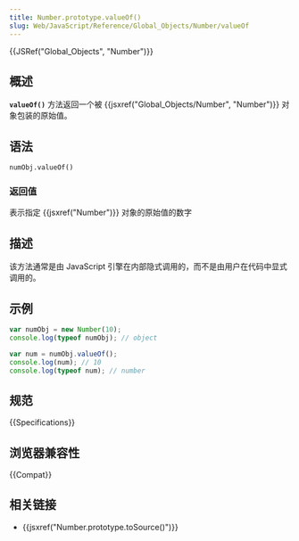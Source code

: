 ```yaml
---
title: Number.prototype.valueOf()
slug: Web/JavaScript/Reference/Global_Objects/Number/valueOf
---
```


{{JSRef("Global_Objects", "Number")}}

## 概述

**`valueOf()`** 方法返回一个被 {{jsxref("Global_Objects/Number", "Number")}} 对象包装的原始值。

## 语法

```plain
numObj.valueOf()
```

### 返回值

表示指定 {{jsxref("Number")}} 对象的原始值的数字

## 描述

该方法通常是由 JavaScript 引擎在内部隐式调用的，而不是由用户在代码中显式调用的。

## 示例

```js
var numObj = new Number(10);
console.log(typeof numObj); // object

var num = numObj.valueOf();
console.log(num); // 10
console.log(typeof num); // number
```

## 规范

{{Specifications}}

## 浏览器兼容性

{{Compat}}

## 相关链接

- {{jsxref("Number.prototype.toSource()")}}
